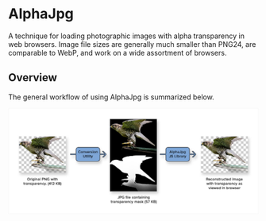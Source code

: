 # AlphaJpg

A technique for loading photographic images with alpha transparency in web browsers. Image file sizes are generally much smaller than PNG24, are comparable to WebP, and work on a wide assortment of browsers.

## Overview

The general workflow of using AlphaJpg is summarized below.

![Overview](docs/images/overview.jpg)